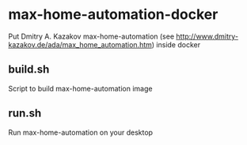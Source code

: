 # max-home-automation-docker
Put Dmitry A. Kazakov max-home-automation (see http://www.dmitry-kazakov.de/ada/max_home_automation.htm) inside docker

## build.sh
Script to build max-home-automation image

## run.sh
Run max-home-automation on your desktop
